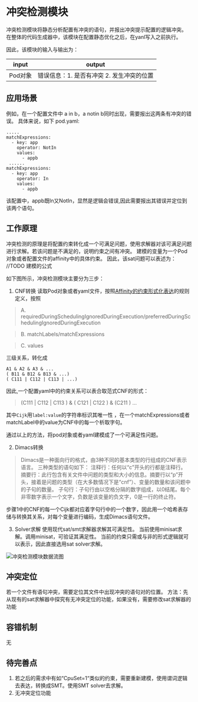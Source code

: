 # 冲突检测模块

冲突检测模块将静态分析配置有冲突的语句，并报出冲突提示配置的逻辑冲突。
在整体的代码生成器中，该模块在配置静态优化之后，在yanl写入之前执行。

因此，该模块的输入与输出为：

| input | output                   | 
|-------|--------------------------|
| Pod对象 | 错误信息：1. 是否有冲突 2. 发生冲突的位置 |

## 应用场景

例如，在一个配置文件中 a in b，a notin b同时出现，需要报出这两条有冲突的错误。
具体来说，如下 pod.yaml:

```
.....
matchExpressions:
  - key: app
    operator: NotIn
    values:
      - appb
 ...... 
matchExpressions:
  - key: app
    operator: In
    values:
      - appb
```

该配置中，appb既In又NotIn，显然是逻辑会错误,因此需要报出其错误并定位到该两个语句。

## 工作原理

冲突检测的原理是将配置约束转化成一个可满足问题，使用求解器对该可满足问题进行求解。若该问题是不满足的，说明约束之间有冲突。
建模的变量为一个Pod对象或者配置文件的affinity中的具体约束。
因此，该sat问题可以表述为：
//TODO 建模的公式

如下图所示，冲突检测模块主要分为三步：

1. CNF转换
   读取Pod对象或者yaml文件，按照[Affinity的约束形式化表达](Affinity的约束形式化表达.md)的规则定义，按照

> A. requiredDuringSchedulingIgnoredDuringExecution/preferredDuringSchedulingIgnoredDuringExecution

> B. matchLabels/matchExpressions

> C. values

三级关系，转化成

```
A1 & A2 & A3 & ... 
( B11 & B12 & B13 & ...)
( C111 | C112 | C113 | ...)
```

因此,一个配置yaml中的约束关系可以表合取范式CNF的形式：
> (C111 | C112 | C113 ) & ( C121 | C122 ) & (C211 ) ...

其中`Cijk`用`label:value`的字符串标识其唯一性 ，在一个matchExpressions或者matchLabel中的value为CNF中的每一个析取字句。

通过以上的方法，将pod对象或者yaml建模成了一个可满足性问题。

2. Dimacs转换

> Dimacs是一种面向行的格式，由3种不同的基本类型的行组成的CNF表示语言。
> 三种类型的语句如下：
> 注释行：任何以“c”开头的行都是注释行。
> 摘要行：此行包含有关文件中问题的类型和大小的信息。摘要行以“p”开头，接着是问题的类型（在大多数情况下是“cnf”）、变量的数量和该问题中的子句的数量。
> 子句行：子句行由以空格分隔的数字组成，以0结尾。每个非零数字表示一个文字，负数是该变量的负文字，0是一行的终止符。

步骤1中的CNF的每一个Cijk都对应着字句行中的一个数字，因此用一个哈希表存储与转换其关系，对每个变量进行编码，生成Dimacs语句文件。

3. Solver求解
   使用现代sat/smt求解器求解其可满足性。
   当前使用minisat求解。调用minisat，可验证其满足性。
   当前的约束只需或与非的形式逻辑就可以表示，因此直接选用sat solver求解。

![冲突检测模块数据流图](/pic/冲突检测模块数据流图.jpg)

## 冲突定位
若一个文件有语句冲突，需要定位其文件中出现冲突的语句对的位置。
方法：先从现有的sat求解器中探究有无冲突定位的功能，如果没有，需要修改sat求解器的功能

## 容错机制

无

## 待完善点

1. 若之后的需求中有如“CpuSet=1“类似的约束，需要重新建模，使用谓词逻辑去表达，转换成SMT。使用SMT solver去求解。
2. 无冲突定位功能